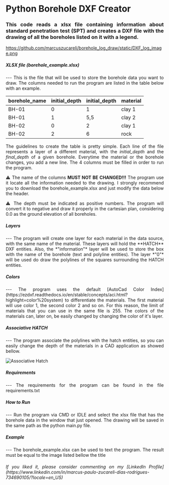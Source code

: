 <div style="text-align: justify">
<h1>Python Borehole DXF Creator</h1>

### This code reads a xlsx file containing information about standard penetration test (SPT) and creates a DXF file with the drawing of all the boreholes listed on it with a legend.

<img>https://github.com/marcuszucareli/borehole_log_draw/static/DXF_log_image.png</img>


<h5>XLSX file (borehole_example.xlsx)</h5>
--- 
<p1>This is the file that will be used to store the borehole data you want to draw. The columns needed to run the program are listed in the table below with an example. </p1>

| borehole_name | initial_depth | initial_depth | material |
| --- | --- | --- | --- |
| BH-01 | 0 | 1 | clay 1 |
| BH-01 | 1 | 5,5 | clay 2 |
| BH-02 | 0 | 2 | clay 1 |
| BH-02 | 2 | 6 | rock |

<p1>The guidelines to create the table is pretty simple. Each line of the file represents a layer of a different material, with the *initial_depth* and the *final_depth* of a given borehole. Everytime the material or the borehole changes, you add a new line. The 4  columns must be filled in order to run the program.</p1>


<p1>⚠️  The name of the columns **MUST NOT BE CHANGED!!!** The program use it locate all the information needed to the drawing. I strongly recommend you to download the borehole_example.xlsx and just modify the data below the header.</p1>

<p1>⚠️  The depth must be indicated as positive numbers. The program will convert it to negative and draw it properly in the cartesian plan, considering 0.0 as the ground elevation of all boreholes.</p1>

<h5>Layers</h5>
--- 
<p1>The program will create one layer for each material in the data source, with the same name of the material. These layers will hold the **HATCH** DXF entities. Also, the *"information"* layer will be used to store the box with the name of the borehole (text and polyline entities). The layer *"0"* will be used do draw the polylines of the squares surrounding the HATCH entities.</p>

<h5>Colors</h5>
--- 
<p1>The program uses the default [AutoCad Color Index](https://ezdxf.readthedocs.io/en/stable/concepts/aci.html?highlight=color%20system) to differentiate the materials. The first material will use color 1, the second color 2 and so on. For this reason, the limit of materials that you can use in the same file is 255. The colors of the materials can, later on, be easily changed by changing the color of it's layer.</p>

<h5>Associative HATCH</h5>
--- 
<p1>The program associate the polylines with the hatch entities, so you can easily change the depth of the materials in a CAD application as showed bellow.</p1>

![Associative Hatch](https://github.com/marcuszucareli/borehole_log_draw/static/DXF_log_associative.png)

<h5>Requirements</h5>
--- 
<p1>The requirements for the program can be found in the file requirements.txt</p1>

<h5>How to Run</h5>
--- 
<p1>Run the program via CMD or IDLE and select the xlsx file that has the borehole data in the window that just opened. The drawing will be saved in the same path as the python main.py file.</p1>

<h5>Example</h5>
--- 
<p1>The borehole_example.xlsx can be used to text the program. The result must be equal to the image listed bellow the title</p1>

<h6>If you liked it, please consider commenting on my [LinkedIn Profile](https://www.linkedin.com/in/marcus-paulo-zucareli-dias-rodrigues-734690105/?locale=en_US) </h6>

</div>
